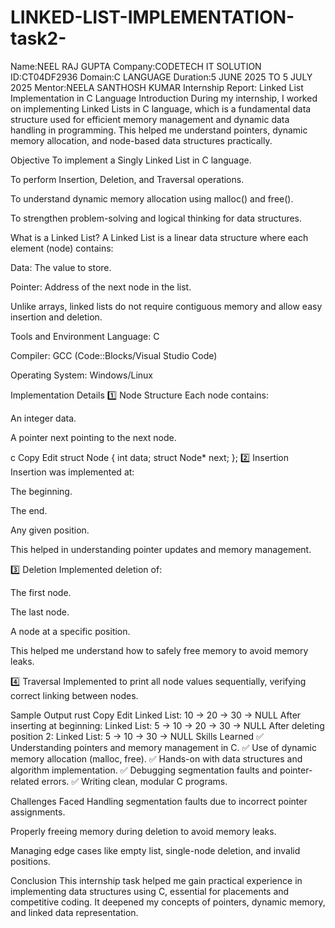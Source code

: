 # LINKED-LIST-IMPLEMENTATION-task2-
Name:NEEL RAJ GUPTA Company:CODETECH IT SOLUTION ID:CT04DF2936 Domain:C LANGUAGE Duration:5 JUNE 2025 TO 5 JULY 2025 Mentor:NEELA SANTHOSH KUMAR 
Internship Report: Linked List Implementation in C Language
Introduction
During my internship, I worked on implementing Linked Lists in C language, which is a fundamental data structure used for efficient memory management and dynamic data handling in programming. This helped me understand pointers, dynamic memory allocation, and node-based data structures practically.

Objective
To implement a Singly Linked List in C language.

To perform Insertion, Deletion, and Traversal operations.

To understand dynamic memory allocation using malloc() and free().

To strengthen problem-solving and logical thinking for data structures.

What is a Linked List?
A Linked List is a linear data structure where each element (node) contains:

Data: The value to store.

Pointer: Address of the next node in the list.

Unlike arrays, linked lists do not require contiguous memory and allow easy insertion and deletion.

Tools and Environment
Language: C

Compiler: GCC (Code::Blocks/Visual Studio Code)

Operating System: Windows/Linux

Implementation Details
1️⃣ Node Structure
Each node contains:

An integer data.

A pointer next pointing to the next node.

c
Copy
Edit
struct Node {
    int data;
    struct Node* next;
};
2️⃣ Insertion
Insertion was implemented at:

The beginning.

The end.

Any given position.

This helped in understanding pointer updates and memory management.

3️⃣ Deletion
Implemented deletion of:

The first node.

The last node.

A node at a specific position.

This helped me understand how to safely free memory to avoid memory leaks.

4️⃣ Traversal
Implemented to print all node values sequentially, verifying correct linking between nodes.

Sample Output
rust
Copy
Edit
Linked List: 10 -> 20 -> 30 -> NULL
After inserting at beginning:
Linked List: 5 -> 10 -> 20 -> 30 -> NULL
After deleting position 2:
Linked List: 5 -> 10 -> 30 -> NULL
Skills Learned
✅ Understanding pointers and memory management in C.
✅ Use of dynamic memory allocation (malloc, free).
✅ Hands-on with data structures and algorithm implementation.
✅ Debugging segmentation faults and pointer-related errors.
✅ Writing clean, modular C programs.

Challenges Faced
Handling segmentation faults due to incorrect pointer assignments.

Properly freeing memory during deletion to avoid memory leaks.

Managing edge cases like empty list, single-node deletion, and invalid positions.

Conclusion
This internship task helped me gain practical experience in implementing data structures using C, essential for placements and competitive coding. It deepened my concepts of pointers, dynamic memory, and linked data representation.
